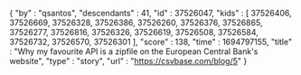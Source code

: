 {
  "by" : "qsantos",
  "descendants" : 41,
  "id" : 37526047,
  "kids" : [ 37526406, 37526669, 37526328, 37526386, 37526260, 37526376, 37526865, 37526277, 37526816, 37526326, 37526619, 37526508, 37526584, 37526732, 37526570, 37526301 ],
  "score" : 138,
  "time" : 1694797155,
  "title" : "Why my favourite API is a zipfile on the European Central Bank's website",
  "type" : "story",
  "url" : "https://csvbase.com/blog/5"
}
